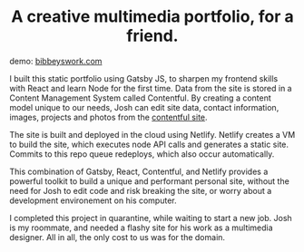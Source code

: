<h1 align="center">
  A creative multimedia portfolio, for a friend.
</h1>

demo: [bibbeyswork.com](https://bibbeyswork.com)

I built this static portfolio using Gatsby JS, to sharpen my frontend skills with React and learn Node for the first time. Data from the site is stored in a Content Management System called Contentful. By creating a content model unique to our needs, Josh can edit site data, contact information, images, projects and photos from the [contentful site](https://contentful.com). 

The site is built and deployed in the cloud using Netlify. Netlify creates a VM to build the site, which executes node API calls and generates a static site. Commits to this repo queue redeploys, which also occur automatically.

This combination of Gatsby, React, Contentful, and Netlify provides a powerful toolkit to build a unique and performant personal site, without the need for Josh to edit code and risk breaking the site, or worry about a development environement on his computer. 

I completed this project in quarantine, while waiting to start a new job. Josh is my roommate, and needed a flashy site for his work as a multimedia designer. All in all, the only cost to us was for the domain. 
